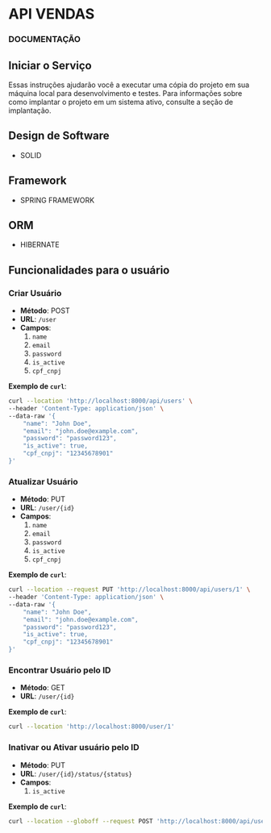 # API VENDAS

### DOCUMENTAÇÃO

## Iniciar o Serviço

Essas instruções ajudarão você a executar uma cópia do projeto em sua máquina local para desenvolvimento e testes. Para informações sobre como implantar o projeto em um sistema ativo, consulte a seção de implantação.

## Design de Software
- SOLID

## Framework
- SPRING FRAMEWORK

## ORM
- HIBERNATE


## Funcionalidades para o usuário

### Criar Usuário
- **Método**: POST
- **URL**: `/user`
- **Campos**:
    1. `name`
    2. `email`
    3. `password`
    4. `is_active`
    5. `cpf_cnpj`

**Exemplo de `curl`**:

```bash
curl --location 'http://localhost:8000/api/users' \
--header 'Content-Type: application/json' \
--data-raw '{
    "name": "John Doe",
    "email": "john.doe@example.com",
    "password": "password123",
    "is_active": true,
    "cpf_cnpj": "12345678901"
}'
```
### Atualizar Usuário
- **Método**: PUT
- **URL**: `/user/{id}`
- **Campos**:
    1. `name`
    2. `email`
    3. `password`
    4. `is_active`
    5. `cpf_cnpj`

**Exemplo de `curl`**:

```bash
curl --location --request PUT 'http://localhost:8000/api/users/1' \
--header 'Content-Type: application/json' \
--data-raw '{
    "name": "John Doe",
    "email": "john.doe@example.com",
    "password": "password123",
    "is_active": true,
    "cpf_cnpj": "12345678901"
}'
```
### Encontrar Usuário pelo ID
- **Método**: GET
- **URL**: `/user/{id}`

**Exemplo de `curl`**:

```bash
curl --location 'http://localhost:8000/user/1'
```

### Inativar ou Ativar usuário pelo ID
- **Método**: PUT
- **URL**: `/user/{id}/status/{status}`
- **Campos**:
    1. `is_active`

**Exemplo de `curl`**:

```bash
curl --location --globoff --request POST 'http://localhost:8000/api/users/{id}/status/{is_active}'
```

